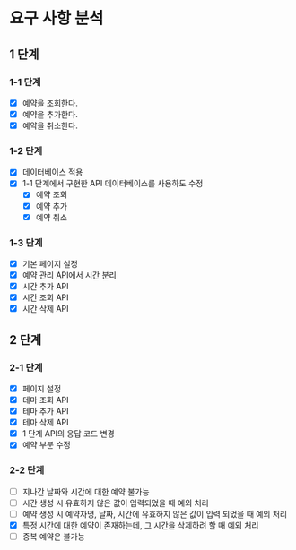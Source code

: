 # 요구 사항 분석
## 1 단계
### 1-1 단계
- [x] 예약을 조회한다.
- [x] 예약을 추가한다.
- [x] 예약을 취소한다.

### 1-2 단계
- [x] 데이터베이스 적용
- [x] 1-1 단계에서 구현한 API 데이터베이스를 사용하도 수정
  - [x] 예약 조회
  - [x] 예약 추가
  - [x] 예약 취소

### 1-3 단계
- [x] 기본 페이지 설정
- [x] 예약 관리 API에서 시간 분리
- [x] 시간 추가 API
- [x] 시간 조회 API
- [x] 시간 삭제 API

## 2 단계
### 2-1 단계
- [x] 페이지 설정
- [x] 테마 조회 API
- [x] 테마 추가 API
- [x] 테마 삭제 API
- [x] 1 단계 API의 응답 코드 변경
- [x] 예약 부분 수정

### 2-2 단계
- [ ] 지나간 날짜와 시간에 대한 예약 불가능
- [ ] 시간 생성 시 유효하지 않은 값이 입력되었을 때 예외 처리
- [ ] 예약 생성 시 예약자명, 날짜, 시간에 유효하지 않은 값이 입력 되었을 때 예외 처리
- [x] 특정 시간에 대한 예약이 존재하는데, 그 시간을 삭제하려 할 때 예외 처리
- [ ] 중복 예약은 불가능
